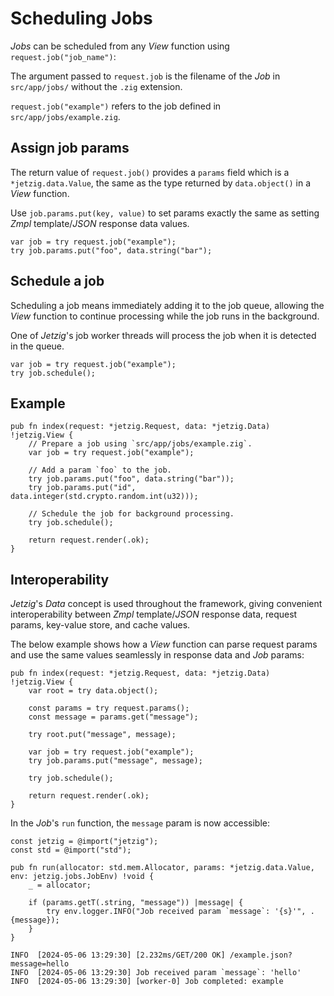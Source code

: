 # Scheduling Jobs

_Jobs_ can be scheduled from any _View_ function using `request.job("job_name")`:

The argument passed to `request.job` is the filename of the _Job_ in `src/app/jobs/` without the `.zig` extension.

`request.job("example")` refers to the job defined in `src/app/jobs/example.zig`.

## Assign job params

The return value of `request.job()` provides a `params` field which is a `*jetzig.data.Value`, the same as the type returned by `data.object()` in a _View_ function.

Use `job.params.put(key, value)` to set params exactly the same as setting _Zmpl_ template/_JSON_ response data values.

```zig
var job = try request.job("example");
try job.params.put("foo", data.string("bar");
```

## Schedule a job

Scheduling a job means immediately adding it to the job queue, allowing the _View_ function to continue processing while the job runs in the background.

One of _Jetzig_'s job worker threads will process the job when it is detected in the queue.

```zig
var job = try request.job("example");
try job.schedule();
```

## Example

```zig
pub fn index(request: *jetzig.Request, data: *jetzig.Data) !jetzig.View {
    // Prepare a job using `src/app/jobs/example.zig`.
    var job = try request.job("example");

    // Add a param `foo` to the job.
    try job.params.put("foo", data.string("bar"));
    try job.params.put("id", data.integer(std.crypto.random.int(u32)));

    // Schedule the job for background processing.
    try job.schedule();

    return request.render(.ok);
}
```

## Interoperability

_Jetzig_'s _Data_ concept is used throughout the framework, giving convenient interoperability between _Zmpl_ template/_JSON_ response data, request params, key-value store, and cache values.

The below example shows how a _View_ function can parse request params and use the same values seamlessly in response data and _Job_ params:

```zig
pub fn index(request: *jetzig.Request, data: *jetzig.Data) !jetzig.View {
    var root = try data.object();

    const params = try request.params();
    const message = params.get("message");

    try root.put("message", message);

    var job = try request.job("example");
    try job.params.put("message", message);

    try job.schedule();

    return request.render(.ok);
}
```

In the _Job_'s `run` function, the `message` param is now accessible:

```zig
const jetzig = @import("jetzig");
const std = @import("std");

pub fn run(allocator: std.mem.Allocator, params: *jetzig.data.Value, env: jetzig.jobs.JobEnv) !void {
    _ = allocator;

    if (params.getT(.string, "message")) |message| {
        try env.logger.INFO("Job received param `message`: '{s}'", .{message});
    }
}
```

```console
INFO  [2024-05-06 13:29:30] [2.232ms/GET/200 OK] /example.json?message=hello
INFO  [2024-05-06 13:29:30] Job received param `message`: 'hello'
INFO  [2024-05-06 13:29:30] [worker-0] Job completed: example
```

